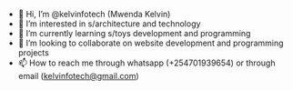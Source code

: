- 👋 Hi, I’m @kelvinfotech (Mwenda Kelvin)
- 👀 I’m interested in s/architecture and technology
- 🌱 I’m currently learning s/toys development and programming
- 💞️ I’m looking to collaborate on website development and programming projects
- 📫 How to reach me through whatsapp (+254701939654) or through email (kelvinfotech@gmail.com)

<!---
kelvinfotech/kelvinfotech is a ✨ special ✨ repository because its `README.md` (this file) appears on your GitHub profile.
You can click the Preview link to take a look at your changes.
--->
